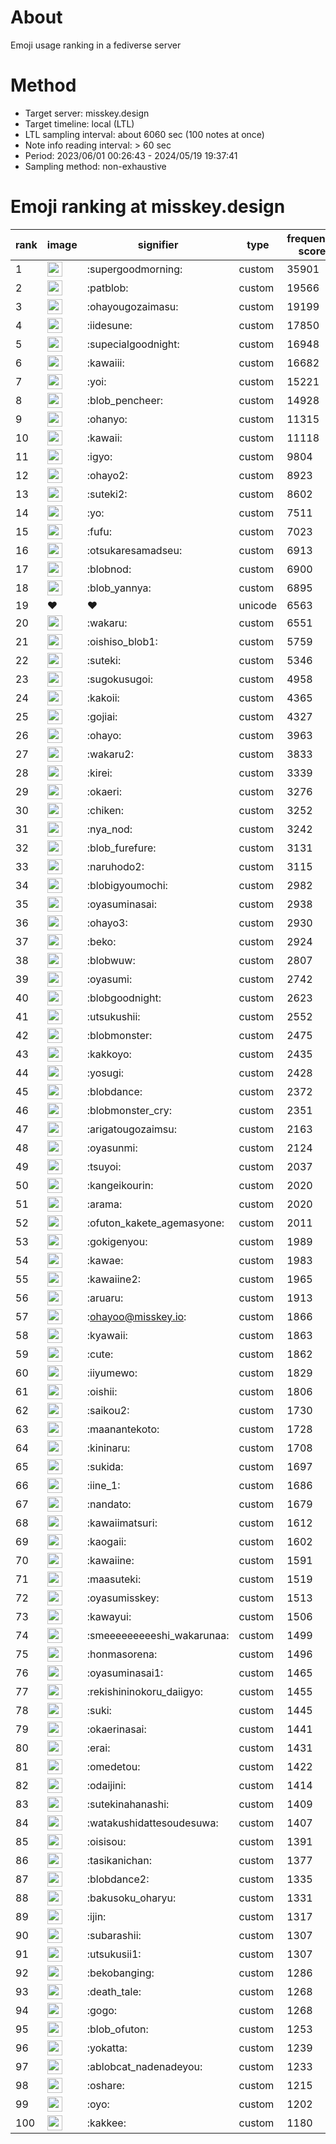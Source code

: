 # About
Emoji usage ranking in a fediverse server

# Method
- Target server: misskey.design
- Target timeline: local (LTL)
- LTL sampling interval: about 6060 sec (100 notes at once)
- Note info reading interval: > 60 sec
- Period: 2023/06/01 00:26:43 - 2024/05/19 19:37:41 
- Sampling method: non-exhaustive

# Emoji ranking at misskey.design

|rank|image|signifier|type|frequency score|
|----|----|----|----|----|
|1|<img height="24" src="https://misskey.design/emoji/supergoodmorning.webp">|:supergoodmorning:|custom|35901|
|2|<img height="24" src="https://misskey.design/emoji/patblob.webp">|:patblob:|custom|19566|
|3|<img height="24" src="https://misskey.design/emoji/ohayougozaimasu.webp">|:ohayougozaimasu:|custom|19199|
|4|<img height="24" src="https://misskey.design/emoji/iidesune.webp">|:iidesune:|custom|17850|
|5|<img height="24" src="https://misskey.design/emoji/supecialgoodnight.webp">|:supecialgoodnight:|custom|16948|
|6|<img height="24" src="https://misskey.design/emoji/kawaiii.webp">|:kawaiii:|custom|16682|
|7|<img height="24" src="https://misskey.design/emoji/yoi.webp">|:yoi:|custom|15221|
|8|<img height="24" src="https://misskey.design/emoji/blob_pencheer.webp">|:blob_pencheer:|custom|14928|
|9|<img height="24" src="https://misskey.design/emoji/ohanyo.webp">|:ohanyo:|custom|11315|
|10|<img height="24" src="https://misskey.design/emoji/kawaii.webp">|:kawaii:|custom|11118|
|11|<img height="24" src="https://misskey.design/emoji/igyo.webp">|:igyo:|custom|9804|
|12|<img height="24" src="https://misskey.design/emoji/ohayo2.webp">|:ohayo2:|custom|8923|
|13|<img height="24" src="https://misskey.design/emoji/suteki2.webp">|:suteki2:|custom|8602|
|14|<img height="24" src="https://misskey.design/emoji/yo.webp">|:yo:|custom|7511|
|15|<img height="24" src="https://misskey.design/emoji/fufu.webp">|:fufu:|custom|7023|
|16|<img height="24" src="https://misskey.design/emoji/otsukaresamadseu.webp">|:otsukaresamadseu:|custom|6913|
|17|<img height="24" src="https://misskey.design/emoji/blobnod.webp">|:blobnod:|custom|6900|
|18|<img height="24" src="https://misskey.design/emoji/blob_yannya.webp">|:blob_yannya:|custom|6895|
|19|❤|❤|unicode|6563|
|20|<img height="24" src="https://misskey.design/emoji/wakaru.webp">|:wakaru:|custom|6551|
|21|<img height="24" src="https://misskey.design/emoji/oishiso_blob1.webp">|:oishiso_blob1:|custom|5759|
|22|<img height="24" src="https://misskey.design/emoji/suteki.webp">|:suteki:|custom|5346|
|23|<img height="24" src="https://misskey.design/emoji/sugokusugoi.webp">|:sugokusugoi:|custom|4958|
|24|<img height="24" src="https://misskey.design/emoji/kakoii.webp">|:kakoii:|custom|4365|
|25|<img height="24" src="https://misskey.design/emoji/gojiai.webp">|:gojiai:|custom|4327|
|26|<img height="24" src="https://misskey.design/emoji/ohayo.webp">|:ohayo:|custom|3963|
|27|<img height="24" src="https://misskey.design/emoji/wakaru2.webp">|:wakaru2:|custom|3833|
|28|<img height="24" src="https://misskey.design/emoji/kirei.webp">|:kirei:|custom|3339|
|29|<img height="24" src="https://misskey.design/emoji/okaeri.webp">|:okaeri:|custom|3276|
|30|<img height="24" src="https://misskey.design/emoji/chiken.webp">|:chiken:|custom|3252|
|31|<img height="24" src="https://misskey.design/emoji/nya_nod.webp">|:nya_nod:|custom|3242|
|32|<img height="24" src="https://misskey.design/emoji/blob_furefure.webp">|:blob_furefure:|custom|3131|
|33|<img height="24" src="https://misskey.design/emoji/naruhodo2.webp">|:naruhodo2:|custom|3115|
|34|<img height="24" src="https://misskey.design/emoji/blobigyoumochi.webp">|:blobigyoumochi:|custom|2982|
|35|<img height="24" src="https://misskey.design/emoji/oyasuminasai.webp">|:oyasuminasai:|custom|2938|
|36|<img height="24" src="https://misskey.design/emoji/ohayo3.webp">|:ohayo3:|custom|2930|
|37|<img height="24" src="https://misskey.design/emoji/beko.webp">|:beko:|custom|2924|
|38|<img height="24" src="https://misskey.design/emoji/blobwuw.webp">|:blobwuw:|custom|2807|
|39|<img height="24" src="https://misskey.design/emoji/oyasumi.webp">|:oyasumi:|custom|2742|
|40|<img height="24" src="https://misskey.design/emoji/blobgoodnight.webp">|:blobgoodnight:|custom|2623|
|41|<img height="24" src="https://misskey.design/emoji/utsukushii.webp">|:utsukushii:|custom|2552|
|42|<img height="24" src="https://misskey.design/emoji/blobmonster.webp">|:blobmonster:|custom|2475|
|43|<img height="24" src="https://misskey.design/emoji/kakkoyo.webp">|:kakkoyo:|custom|2435|
|44|<img height="24" src="https://misskey.design/emoji/yosugi.webp">|:yosugi:|custom|2428|
|45|<img height="24" src="https://misskey.design/emoji/blobdance.webp">|:blobdance:|custom|2372|
|46|<img height="24" src="https://misskey.design/emoji/blobmonster_cry.webp">|:blobmonster_cry:|custom|2351|
|47|<img height="24" src="https://misskey.design/emoji/arigatougozaimsu.webp">|:arigatougozaimsu:|custom|2163|
|48|<img height="24" src="https://misskey.design/emoji/oyasunmi.webp">|:oyasunmi:|custom|2124|
|49|<img height="24" src="https://misskey.design/emoji/tsuyoi.webp">|:tsuyoi:|custom|2037|
|50|<img height="24" src="https://misskey.design/emoji/kangeikourin.webp">|:kangeikourin:|custom|2020|
|51|<img height="24" src="https://misskey.design/emoji/arama.webp">|:arama:|custom|2020|
|52|<img height="24" src="https://misskey.design/emoji/ofuton_kakete_agemasyone.webp">|:ofuton_kakete_agemasyone:|custom|2011|
|53|<img height="24" src="https://misskey.design/emoji/gokigenyou.webp">|:gokigenyou:|custom|1989|
|54|<img height="24" src="https://misskey.design/emoji/kawae.webp">|:kawae:|custom|1983|
|55|<img height="24" src="https://misskey.design/emoji/kawaiine2.webp">|:kawaiine2:|custom|1965|
|56|<img height="24" src="https://misskey.design/emoji/aruaru.webp">|:aruaru:|custom|1913|
|57|<img height="24" src="https://misskey.design/emoji/ohayoo.webp">|:ohayoo@misskey.io:|custom|1866|
|58|<img height="24" src="https://misskey.design/emoji/kyawaii.webp">|:kyawaii:|custom|1863|
|59|<img height="24" src="https://misskey.design/emoji/cute.webp">|:cute:|custom|1862|
|60|<img height="24" src="https://misskey.design/emoji/iiyumewo.webp">|:iiyumewo:|custom|1829|
|61|<img height="24" src="https://misskey.design/emoji/oishii.webp">|:oishii:|custom|1806|
|62|<img height="24" src="https://misskey.design/emoji/saikou2.webp">|:saikou2:|custom|1730|
|63|<img height="24" src="https://misskey.design/emoji/maanantekoto.webp">|:maanantekoto:|custom|1728|
|64|<img height="24" src="https://misskey.design/emoji/kininaru.webp">|:kininaru:|custom|1708|
|65|<img height="24" src="https://misskey.design/emoji/sukida.webp">|:sukida:|custom|1697|
|66|<img height="24" src="https://misskey.design/emoji/iine_1.webp">|:iine_1:|custom|1686|
|67|<img height="24" src="https://misskey.design/emoji/nandato.webp">|:nandato:|custom|1679|
|68|<img height="24" src="https://misskey.design/emoji/kawaiimatsuri.webp">|:kawaiimatsuri:|custom|1612|
|69|<img height="24" src="https://misskey.design/emoji/kaogaii.webp">|:kaogaii:|custom|1602|
|70|<img height="24" src="https://misskey.design/emoji/kawaiine.webp">|:kawaiine:|custom|1591|
|71|<img height="24" src="https://misskey.design/emoji/maasuteki.webp">|:maasuteki:|custom|1519|
|72|<img height="24" src="https://misskey.design/emoji/oyasumisskey.webp">|:oyasumisskey:|custom|1513|
|73|<img height="24" src="https://misskey.design/emoji/kawayui.webp">|:kawayui:|custom|1506|
|74|<img height="24" src="https://misskey.design/emoji/smeeeeeeeeeshi_wakarunaa.webp">|:smeeeeeeeeeshi_wakarunaa:|custom|1499|
|75|<img height="24" src="https://misskey.design/emoji/honmasorena.webp">|:honmasorena:|custom|1496|
|76|<img height="24" src="https://misskey.design/emoji/oyasuminasai1.webp">|:oyasuminasai1:|custom|1465|
|77|<img height="24" src="https://misskey.design/emoji/rekishininokoru_daiigyo.webp">|:rekishininokoru_daiigyo:|custom|1455|
|78|<img height="24" src="https://misskey.design/emoji/suki.webp">|:suki:|custom|1445|
|79|<img height="24" src="https://misskey.design/emoji/okaerinasai.webp">|:okaerinasai:|custom|1441|
|80|<img height="24" src="https://misskey.design/emoji/erai.webp">|:erai:|custom|1431|
|81|<img height="24" src="https://misskey.design/emoji/omedetou.webp">|:omedetou:|custom|1422|
|82|<img height="24" src="https://misskey.design/emoji/odaijini.webp">|:odaijini:|custom|1414|
|83|<img height="24" src="https://misskey.design/emoji/sutekinahanashi.webp">|:sutekinahanashi:|custom|1409|
|84|<img height="24" src="https://misskey.design/emoji/watakushidattesoudesuwa.webp">|:watakushidattesoudesuwa:|custom|1407|
|85|<img height="24" src="https://misskey.design/emoji/oisisou.webp">|:oisisou:|custom|1391|
|86|<img height="24" src="https://misskey.design/emoji/tasikanichan.webp">|:tasikanichan:|custom|1377|
|87|<img height="24" src="https://misskey.design/emoji/blobdance2.webp">|:blobdance2:|custom|1335|
|88|<img height="24" src="https://misskey.design/emoji/bakusoku_oharyu.webp">|:bakusoku_oharyu:|custom|1331|
|89|<img height="24" src="https://misskey.design/emoji/ijin.webp">|:ijin:|custom|1317|
|90|<img height="24" src="https://misskey.design/emoji/subarashii.webp">|:subarashii:|custom|1307|
|91|<img height="24" src="https://misskey.design/emoji/utsukusii1.webp">|:utsukusii1:|custom|1307|
|92|<img height="24" src="https://misskey.design/emoji/bekobanging.webp">|:bekobanging:|custom|1286|
|93|<img height="24" src="https://misskey.design/emoji/death_tale.webp">|:death_tale:|custom|1268|
|94|<img height="24" src="https://misskey.design/emoji/gogo.webp">|:gogo:|custom|1268|
|95|<img height="24" src="https://misskey.design/emoji/blob_ofuton.webp">|:blob_ofuton:|custom|1253|
|96|<img height="24" src="https://misskey.design/emoji/yokatta.webp">|:yokatta:|custom|1239|
|97|<img height="24" src="https://misskey.design/emoji/ablobcat_nadenadeyou.webp">|:ablobcat_nadenadeyou:|custom|1233|
|98|<img height="24" src="https://misskey.design/emoji/oshare.webp">|:oshare:|custom|1215|
|99|<img height="24" src="https://misskey.design/emoji/oyo.webp">|:oyo:|custom|1202|
|100|<img height="24" src="https://misskey.design/emoji/kakkee.webp">|:kakkee:|custom|1180|
